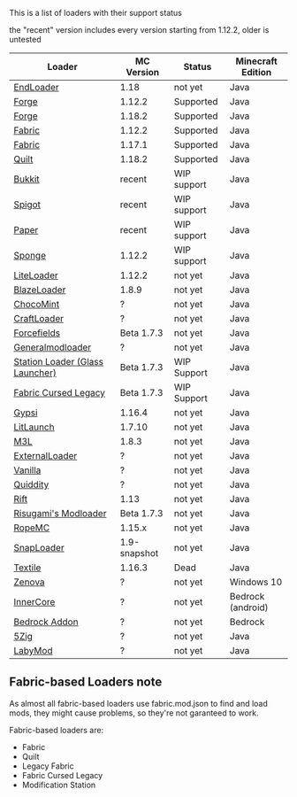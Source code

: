 This is a list of loaders with their support status

the "recent" version includes every version starting from 1.12.2, older is untested

| Loader                                                                        | MC Version   | Status      | Minecraft Edition |
|-------------------------------------------------------------------------------|--------------|-------------|-------------------|
| [EndLoader](https://gitlab.com/e2755/endloader)                               | 1.18         | not yet     | Java              |
| [Forge](https://minecraftforge.net)                                           | 1.12.2       | Supported   | Java              |
| [Forge](https://minecraftforge.net)                                           | 1.18.2       | Supported   | Java              |
| [Fabric](https://github.com/Legacy-Fabric/)                                   | 1.12.2       | Supported   | Java              |
| [Fabric](https://fabricmc.net)                                                | 1.17.1       | Supported   | Java              |
| [Quilt](https://quiltmc.org/)                                                 | 1.18.2       | Supported   | Java              |
| [Bukkit](https://dev.bukkit.org)                                              | recent       | WIP support | Java              |
| [Spigot](https://spigotmc.org)                                                | recent       | WIP support | Java              |
| [Paper](https://papermc.io)                                                   | recent       | WIP support | Java              |
| [Sponge](https://www.spongepowered.org/)                                      | 1.12.2       | WIP support | Java              |
| [LiteLoader](https://liteloader.com)                                          | 1.12.2       | not yet     | Java              |
| [BlazeLoader](https://blazeloader.com)                                        | 1.8.9        | not yet     | Java              |
| [ChocoMint](https://github.com/UnderVolt/chocomint)                           | ?            | not yet     | Java              |
| [CraftLoader](https://github.com/canitzp/Craftloader)                         | ?            | not yet     | Java              |
| [Forcefields](https://github.com/jcdwall3/forcefields)                        | Beta 1.7.3   | not yet     | Java              |
| [Generalmodloader](https://github.com/HellHoleStudios/General-ModLoader)      | ?            | not yet     | Java              |
| [Station Loader (Glass Launcher)](https://github.com/ModificationStation)     | Beta 1.7.3   | WIP Support | Java              |
| [Fabric Cursed Legacy](https://github.com/minecraft-cursed-legacy)            | Beta 1.7.3   | WIP Support | Java              |
| [Gypsi](https://github.com/GypsiMC/Gypsi)                                     | 1.16.4       | not yet     | Java              |
| [LitLaunch](https://github.com/Codetoil/LitLaunch-Source)                     | 1.7.10       | not yet     | Java              |
| [M3L](https://github.com/Spartan322/M3L)                                      | 1.8.3        | not yet     | Java              |
| [ExternalLoader](https://github.com/MaPePeR/MinecraftExternalModloader)       | ?            | not yet     | Java              |
| [Vanilla](https://minecraft.net)                                              | ?            | not yet     | Java              |
| [Quiddity](https://github.com/Quiddity-Modding/Quiddity-Loader)               | ?            | not yet     | Java              |
| [Rift](https://github.com/DimensionalDevelopment/Rift)                        | 1.13         | not yet     | Java              |
| [Risugami's Modloader](https://github.com/coffeenotfound/ModloaderFix-b1.7.3) | Beta 1.7.3   | not yet     | Java              |
| [RopeMC](https://github.com/RopeMC/Rope)                                      | 1.15.x       | not yet     | Java              |
| [SnapLoader](https://github.com/canitzp/SnapLoader)                           | 1.9-snapshot | not yet     | Java              |
| [Textile](https://github.com/TextileLoader/Textile)                           | 1.16.3       | Dead        | Java              |
| [Zenova](https://github.com/MinecraftZenova/)                                 | ?            | not yet     | Windows 10        |
| [InnerCore](https://icmods.mineprogramming.org/dev)                           | ?            | not yet     | Bedrock (android) |
| [Bedrock Addon](https://bedrock.dev)                                          | ?            | not yet     | Bedrock           |
| [5Zig](https://5zigreborn.eu/)                                                | ?            | not yet     | Java              |
| [LabyMod](https://www.labymod.net/index)                                      | ?            | not yet     | Java              |

Fabric-based Loaders note
-
As almost all fabric-based loaders use fabric.mod.json to find and load mods, they might cause problems, so they're not
garanteed to work.

Fabric-based loaders are:

- Fabric
- Quilt
- Legacy Fabric
- Fabric Cursed Legacy
- Modification Station